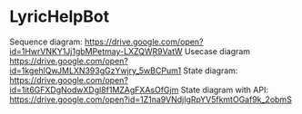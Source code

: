# LyricHelpBot
Sequence diagram: 
https://drive.google.com/open?id=1HwrVNKY1Jj1gbMPetmay-LXZQWR9VatW
Usecase diagram
https://drive.google.com/open?id=1kgehlQwJMLXN393gGzYwjry_5wBCPum1
State diagram:
https://drive.google.com/open?id=1it6GFXDgNodwXDgl8f1MZAgFXAsOfGjm
State diagram with API:
https://drive.google.com/open?id=1Z1na9VNdjIgRpYV5fkmtOGaf9k_2obmS
